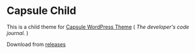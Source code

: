 # Capsule Child

This is a child theme for [Capsule WordPress Theme](https://github.com/crowdfavorite/wp-capsule) 
( <em>The developer's code journal.</em> )

Download from [releases](https://github.com/denzelchia/capsule-child/releases)
